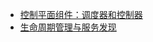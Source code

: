 * [控制平面组件：调度器和控制器](cloud/kubernetes/cncamp/week07.md)
* [生命周期管理与服务发现](cloud/kubernetes/cncamp/week08.md)